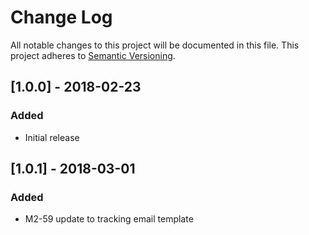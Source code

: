 # Change Log
All notable changes to this project will be documented in this file.
This project adheres to [Semantic Versioning](http://semver.org/).

## [1.0.0] - 2018-02-23
### Added
- Initial release

## [1.0.1] - 2018-03-01
### Added
- M2-59 update to tracking email template
